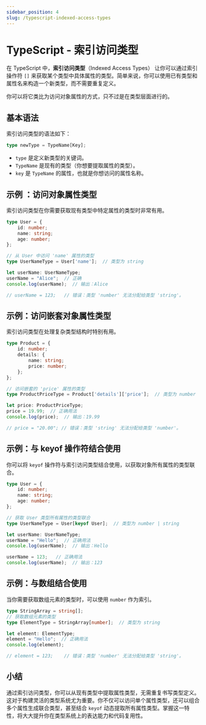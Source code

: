 ```yaml
---
sidebar_position: 4
slug: /typescript-indexed-access-types
---
```


# TypeScript - 索引访问类型

在 TypeScript 中，**索引访问类型**（Indexed Access Types） 让你可以通过索引操作符 `[]` 来获取某个类型中具体属性的类型。简单来说，你可以使用已有类型和属性名来构造一个新类型，而不需要重复定义。

你可以将它类比为访问对象属性的方式，只不过是在类型层面进行的。



## 基本语法

索引访问类型的语法如下：

```typescript
type newType = TypeName[Key];
```

- `type` 是定义新类型的关键词。
- `TypeName` 是现有的类型（你想要提取属性的类型）。
- `key` 是 `TypeName` 的属性，也就是你想访问的属性名称。



## 示例 ：访问对象属性类型

索引访问类型在你需要获取现有类型中特定属性的类型时非常有用。

```typescript
type User = {
    id: number;
    name: string;
    age: number;
};

// 从 User 中访问 'name' 属性的类型
type UserNameType = User['name'];  // 类型为 string

let userName: UserNameType;
userName = "Alice";  // 正确
console.log(userName);  // 输出：Alice

// userName = 123;   // 错误：类型 'number' 无法分配给类型 'string'。
```



## 示例：访问嵌套对象属性类型

索引访问类型在处理复杂类型结构时特别有用。

```typescript
type Product = {
    id: number;
    details: {
        name: string;
        price: number;
    };
};

// 访问嵌套的 'price' 属性的类型
type ProductPriceType = Product['details']['price'];  // 类型为 number

let price: ProductPriceType;
price = 19.99;  // 正确用法
console.log(price);  // 输出：19.99

// price = "20.00"; // 错误：类型 'string' 无法分配给类型 'number'。
```



## 示例：与 keyof 操作符结合使用

你可以将 `keyof` 操作符与索引访问类型结合使用，以获取对象所有属性的类型联合。

```typescript
type User = {
    id: number;
    name: string;
    age: number;
};

// 获取 User 类型所有属性的类型联合
type UserNameType = User[keyof User];  // 类型为 number | string

let userName: UserNameType;
userName = "Hello";  // 正确用法
console.log(userName);  // 输出：Hello

userName = 123;   // 正确用法
console.log(userName);  // 输出：123
```



## 示例：与数组结合使用

当你需要获取数组元素的类型时，可以使用 `number` 作为索引。

```typescript
type StringArray = string[];
// 获取数组元素的类型
type ElementType = StringArray[number];  // 类型为 string

let element: ElementType;
element = "Hello";  // 正确用法
console.log(element);

// element = 123;    // 错误：类型 'number' 无法分配给类型 'string'。
```



## 小结

通过索引访问类型，你可以从现有类型中提取属性类型，无需重复书写类型定义。这对于构建灵活的类型系统尤为重要。你不仅可以访问单个属性类型，还可以组合多个属性生成联合类型，甚至结合 `keyof` 动态提取所有属性类型。掌握这一特性，将大大提升你在类型系统上的表达能力和代码复用性。
